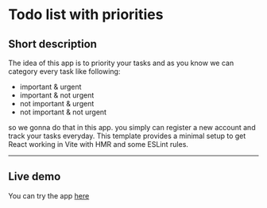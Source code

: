 # Todo list with priorities

## Short description

The idea of this app is to priority your tasks and as you know we can category every task like following:

- important & urgent
- important & not urgent
- not important & urgent
- not important & not urgent

so we gonna do that in this app. you simply can register a new account and track your tasks everyday.
This template provides a minimal setup to get React working in Vite with HMR and some ESLint rules.

____________

## Live demo
You can try the app [here](https://github.com/ObadaMoustafa/todo-list-app)